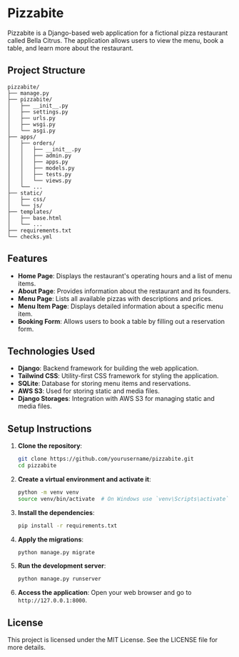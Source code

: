 # Pizzabite

Pizzabite is a Django-based web application for a fictional pizza restaurant called Bella Citrus. The application allows users to view the menu, book a table, and learn more about the restaurant.

## Project Structure

```
pizzabite/
├── manage.py
├── pizzabite/
│   ├── __init__.py
│   ├── settings.py
│   ├── urls.py
│   ├── wsgi.py
│   └── asgi.py
├── apps/
│   ├── orders/
│   │   ├── __init__.py
│   │   ├── admin.py
│   │   ├── apps.py
│   │   ├── models.py
│   │   ├── tests.py
│   │   └── views.py
│   └── ...
├── static/
│   ├── css/
│   └── js/
├── templates/
│   ├── base.html
│   └── ...
├── requirements.txt
└── checks.yml
```

## Features

- **Home Page**: Displays the restaurant's operating hours and a list of menu items.
- **About Page**: Provides information about the restaurant and its founders.
- **Menu Page**: Lists all available pizzas with descriptions and prices.
- **Menu Item Page**: Displays detailed information about a specific menu item.
- **Booking Form**: Allows users to book a table by filling out a reservation form.

## Technologies Used

- **Django**: Backend framework for building the web application.
- **Tailwind CSS**: Utility-first CSS framework for styling the application.
- **SQLite**: Database for storing menu items and reservations.
- **AWS S3**: Used for storing static and media files.
- **Django Storages**: Integration with AWS S3 for managing static and media files.

## Setup Instructions

1. **Clone the repository**:

   ```sh
   git clone https://github.com/yourusername/pizzabite.git
   cd pizzabite
   ```

2. **Create a virtual environment and activate it**:

   ```sh
   python -m venv venv
   source venv/bin/activate  # On Windows use `venv\Scripts\activate`
   ```

3. **Install the dependencies**:

   ```sh
   pip install -r requirements.txt
   ```

4. **Apply the migrations**:

   ```sh
   python manage.py migrate
   ```

5. **Run the development server**:

   ```sh
   python manage.py runserver
   ```

6. **Access the application**:
   Open your web browser and go to `http://127.0.0.1:8000`.

## License

This project is licensed under the MIT License. See the LICENSE file for more details.
